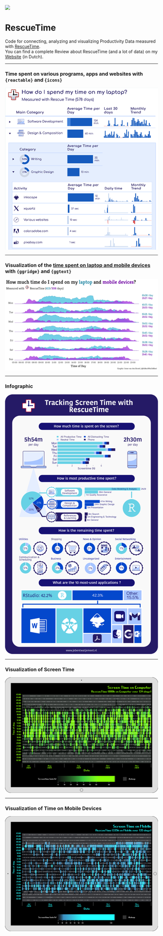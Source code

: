 <img src="https://play-lh.googleusercontent.com/tCojEbNBb3EP9mS6BCoyhmLcJIP9yNWy_k5xyDbEheAjlTAHdN4w4G0X2BZnzxo_rg" width="10%"> 

# RescueTime
Code for connecting, analyzing and visualizing Productivity Data measured with [RescueTime](https://www.rescuetime.com). <br>
You can find a complete Review about RescueTime (and a lot of data) on my [Website](https://www.jebentwatjemeet.nl) (in Dutch).

<hr>

### Time spent on various programs, apps and websites with `{reactable}` and `{icons}`

<img src="./output/Screenshot 2022-02-19 at 21.26.38.png">

<hr>

### Visualization of the [time spent on laptop and mobile devices](https://github.com/IreneVDB/RescueTime/tree/master/src) with `{ggridge}` and `{ggtext}`

<img src="./output/pcTimes.png">

<hr>

### Infographic

<img src="./output/infographic_v1.png">

<hr>

### Visualization of Screen Time

<img src="./output/2020-12-01_Computer_bits.png">

<hr>

### Visualization of Time on Mobile Devices

<img src="./output/2020-12-01_Mobile_bits.png">

